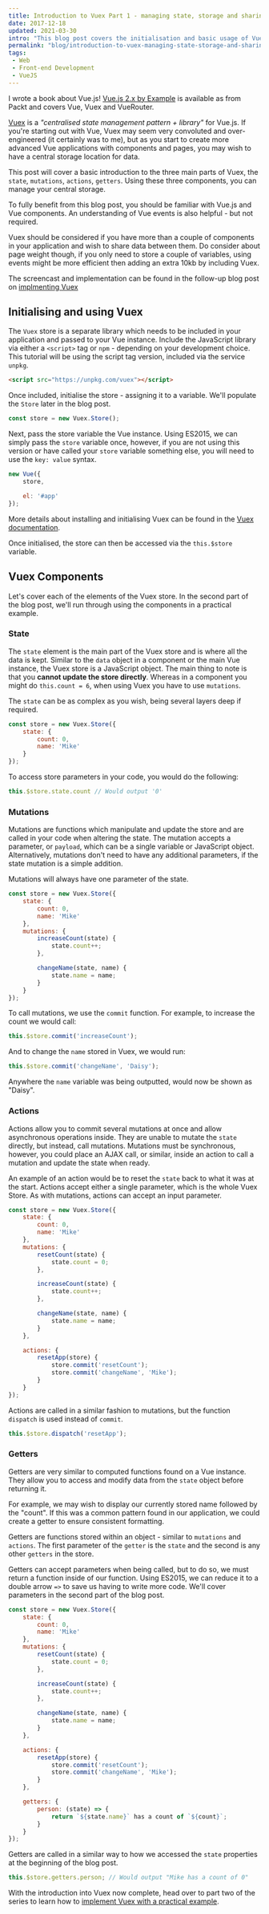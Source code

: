 ```yaml
---
title: Introduction to Vuex Part 1 - managing state, storage and sharing data between components
date: 2017-12-18
updated: 2021-03-30
intro: "This blog post covers the initialisation and basic usage of Vuex - a central store for your Vue applications. It covers the basics of the four main components of Vuex: the state, mutations, actions and getters."
permalink: "blog/introduction-to-vuex-managing-state-storage-and-sharing-data-between-components/"
tags:
 - Web
 - Front-end Development
 - VueJS
---
```


<div class="info">I wrote a book about Vue.js! <a href="https://www.packtpub.com/en-us/product/vuejs-2x-by-example-9781788297479">Vue.js 2.x by Example</a> is available as from Packt and covers Vue, Vuex and VueRouter.</div>

[Vuex](https://vuex.vuejs.org/) is a _"centralised state management pattern + library"_ for Vue.js. If you're starting out with Vue, Vuex may seem very convoluted and over-engineered (it certainly was to me), but as you start to create more advanced Vue applications with components and pages, you may wish to have a central storage location for data.

This post will cover a basic introduction to the three main parts of Vuex, the `state`, `mutations`, `actions`, `getters`. Using these three components, you can manage your central storage.

To fully benefit from this blog post, you should be familiar with Vue.js and Vue components. An understanding of Vue events is also helpful - but not required.

Vuex should be considered if you have more than a couple of components in your application and wish to share data between them. Do consider about page weight though, if you only need to store a couple of variables, using events might be more efficient then adding an extra 10kb by including Vuex.

The screencast and implementation can be found in the follow-up blog post on [implmenting Vuex](https://www.mikestreety.co.uk/blog/introduction-to-vuex-implementation-part-2-video/)

## Initialising and using Vuex

The `Vuex` store is a separate library which needs to be included in your application and passed to your Vue instance. Include the JavaScript library via either a `<script>` tag or `npm` - depending on your development choice. This tutorial will be using the script tag version, included via the service `unpkg`.

```html
<script src="https://unpkg.com/vuex"></script>
```

Once included, initialise the store - assigning it to a variable. We'll populate the `Store` later in the blog post.

```js
const store = new Vuex.Store();
```

Next, pass the store variable the Vue instance. Using ES2015, we can simply pass the `store` variable once, however, if you are not using this version or have called your `store` variable something else, you will need to use the `key: value` syntax.

```js
new Vue({
	store,

	el: '#app'
});
```

More details about installing and initialising Vuex can be found in the [Vuex documentation](https://vuex.vuejs.org/en/installation.html).

Once initialised, the store can then be accessed via the `this.$store` variable.

## Vuex Components

Let's cover each of the elements of the Vuex store. In the second part of the blog post, we'll run through using the components in a practical example.

### State

The `state` element is the main part of the Vuex store and is where all the data is kept. Similar to the `data` object in a component or the main Vue instance, the Vuex store is a JavaScript object. The main thing to note is that you **cannot update the store directly**. Whereas in a component you might do `this.count = 6`, when using Vuex you have to use `mutations`.

The `state` can be as complex as you wish, being several layers deep if required.

```js
const store = new Vuex.Store({
	state: {
		count: 0,
		name: 'Mike'
	}
});
```

To access store parameters in your code, you would do the following:

```js
this.$store.state.count // Would output '0'
```

### Mutations

Mutations are functions which manipulate and update the store and are called in your code when altering the state. The mutation accepts a parameter, or `payload`, which can be a single variable or JavaScript object. Alternatively, mutations don't need to have any additional parameters, if the state mutation is a simple addition.

Mutations will always have one parameter of the state.

```js
const store = new Vuex.Store({
	state: {
		count: 0,
		name: 'Mike'
	},
	mutations: {
		increaseCount(state) {
			state.count++;
		},

		changeName(state, name) {
			state.name = name;
		}
	}
});
```

To call mutations, we use the `commit` function. For example, to increase the count we would call:

```js
this.$store.commit('increaseCount');
```

And to change the `name` stored in Vuex, we would run:

```js
this.$store.commit('changeName', 'Daisy');
```

Anywhere the `name` variable was being outputted, would now be shown as "Daisy".

### Actions

Actions allow you to commit several mutations at once and allow asynchronous operations inside. They are unable to mutate the `state` directly, but instead, call mutations. Mutations must be synchronous, however, you could place an AJAX call, or similar, inside an action to call a mutation and update the state when ready.

An example of an action would be to reset the `state` back to what it was at the start. Actions accept either a single parameter, which is the whole Vuex Store. As with mutations, actions can accept an input parameter.

```js
const store = new Vuex.Store({
	state: {
		count: 0,
		name: 'Mike'
	},
	mutations: {
		resetCount(state) {
			state.count = 0;
		},

		increaseCount(state) {
			state.count++;
		},

		changeName(state, name) {
			state.name = name;
		}
	},

	actions: {
		resetApp(store) {
			store.commit('resetCount');
			store.commit('changeName', 'Mike');
		}
	}
});
```

Actions are called in a similar fashion to mutations, but the function `dispatch` is used instead of `commit`.

```js
this.$store.dispatch('resetApp');
```

### Getters

Getters are very similar to computed functions found on a Vue instance. They allow you to access and modify data from the `state` object before returning it.

For example, we may wish to display our currently stored name followed by the "count". If this was a common pattern found in our application, we could create a getter to ensure consistent formatting.

Getters are functions stored within an object - similar to `mutations` and `actions`. The first parameter of the `getter` is the `state` and the second is any other `getters` in the store.

Getters can accept parameters when being called, but to do so, we must return a function inside of our function. Using ES2015, we can reduce it to a double arrow `=>` to save us having to write more code. We'll cover parameters in the second part of the blog post.

```js
const store = new Vuex.Store({
	state: {
		count: 0,
		name: 'Mike'
	},
	mutations: {
		resetCount(state) {
			state.count = 0;
		},

		increaseCount(state) {
			state.count++;
		},

		changeName(state, name) {
			state.name = name;
		}
	},

	actions: {
		resetApp(store) {
			store.commit('resetCount');
			store.commit('changeName', 'Mike');
		}
	},

	getters: {
		person: (state) => {
			return `${state.name}` has a count of `${count}`;
		}
	}
});
```

Getters are called in a similar way to how we accessed the `state` properties at the beginning of the blog post.

```js
this.$store.getters.person; // Would output "Mike has a count of 0"
```

With the introduction into Vuex now complete, head over to part two of the series to learn how to [implement Vuex with a practical example](https://www.mikestreety.co.uk/blog/introduction-to-vuex-implementation-part-2-video/).
